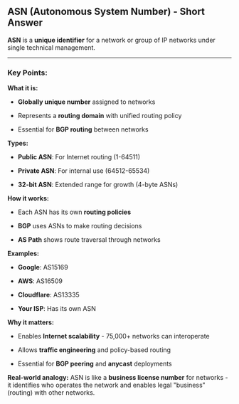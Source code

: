 ## **ASN (Autonomous System Number) - Short Answer**

**ASN** is a **unique identifier** for a network or group of IP networks under single technical management.

---

### **Key Points:**

**What it is:**

- **Globally unique number** assigned to networks
    
- Represents a **routing domain** with unified routing policy
    
- Essential for **BGP routing** between networks
    

**Types:**

- **Public ASN**: For Internet routing (1-64511)
    
- **Private ASN**: For internal use (64512-65534)
    
- **32-bit ASN**: Extended range for growth (4-byte ASNs)
    

**How it works:**

- Each ASN has its own **routing policies**
    
- **BGP** uses ASNs to make routing decisions
    
- **AS Path** shows route traversal through networks
    

**Examples:**

- **Google**: AS15169
    
- **AWS**: AS16509
    
- **Cloudflare**: AS13335
    
- **Your ISP**: Has its own ASN
    

**Why it matters:**

- Enables **Internet scalability** - 75,000+ networks can interoperate
    
- Allows **traffic engineering** and policy-based routing
    
- Essential for **BGP peering** and **anycast** deployments
    

**Real-world analogy:** ASN is like a **business license number** for networks - it identifies who operates the network and enables legal "business" (routing) with other networks.
